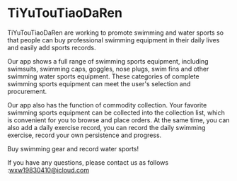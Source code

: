 # TiYuTouTiaoDaRen

TiYuTouTiaoDaRen are working to promote swimming and water sports so that people can buy professional swimming equipment in their daily lives and easily add sports records.

Our app shows a full range of swimming sports equipment, including swimsuits, swimming caps, goggles, nose plugs, swim fins and other swimming water sports equipment. These categories of complete swimming sports equipment can meet the user's selection and procurement.

Our app also has the function of commodity collection. Your favorite swimming sports equipment can be collected into the collection list, which is convenient for you to browse and place orders. At the same time, you can also add a daily exercise record, you can record the daily swimming exercise, record your own persistence and progress.

Buy swimming gear and record water sports!

If you have any questions, please contact us as follows :wxw19830410@icloud.com
